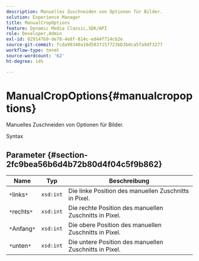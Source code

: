 ```yaml
---
description: Manuelles Zuschneiden von Optionen für Bilder.
solution: Experience Manager
title: ManualCropOptions
feature: Dynamic Media Classic,SDK/API
role: Developer,Admin
exl-id: 829147b9-de78-4e8f-814c-ed44f714cb2e
source-git-commit: fcda99340a18d5037157723bb3bdca5fa9df3277
workflow-type: tm+mt
source-wordcount: '62'
ht-degree: 14%

---
```


# ManualCropOptions{#manualcropoptions}

Manuelles Zuschneiden von Optionen für Bilder.

Syntax

## Parameter {#section-2fc9bea56b6d4b72b80d4f04c5f9b862}

| Name | Typ | Beschreibung |
|---|---|---|
| `*`links`*` | `xsd:int` | Die linke Position des manuellen Zuschnitts in Pixel. |
| `*`rechts`*` | `xsd:int` | Die rechte Position des manuellen Zuschnitts in Pixel. |
| `*`Anfang`*` | `xsd:int` | Die obere Position des manuellen Zuschnitts in Pixel. |
| `*`unten`*` | `xsd:int` | Die untere Position des manuellen Zuschnitts in Pixel. |

